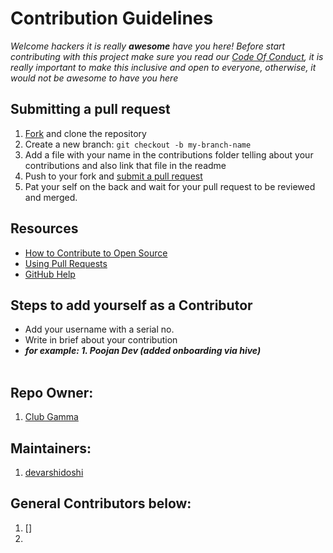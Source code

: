 # Contribution Guidelines

_Welcome hackers it is really **awesome** have you here! Before start contributing with this project make sure you read our [Code Of Conduct](https://github.com/clubgamma/Good_First_Issue_Web_App/blob/main/CODE_OF_CONDUCT.md), it is really important to make this inclusive and open to everyone, otherwise, it would not be awesome to have you here_

## Submitting a pull request

1. [Fork](https://github.com/clubgamma/pfh/fork) and clone the repository
2. Create a new branch: `git checkout -b my-branch-name`
3. Add a file with your name in the contributions folder telling about your contributions and also link that file in the readme
5. Push to your fork and [submit a pull request](https://github.com/clubgamma/pfh/fork/compare)
6. Pat your self on the back and wait for your pull request to be reviewed and merged.

## Resources

- [How to Contribute to Open Source](https://opensource.guide/how-to-contribute/)
- [Using Pull Requests](https://help.github.com/articles/about-pull-requests/)
- [GitHub Help](https://help.github.com)

## Steps to add yourself as a Contributor
- Add your username with a serial no.
- Write in brief about your contribution
- ___for example: 1. Poojan Dev (added onboarding via hive)___ <br></br>

## Repo Owner:
1. [Club Gamma](https://github.com/clubgamma)

## Maintainers:
1. [devarshidoshi](https://github.com/devarshidoshi)

## General Contributors below:
1. []
2. 
